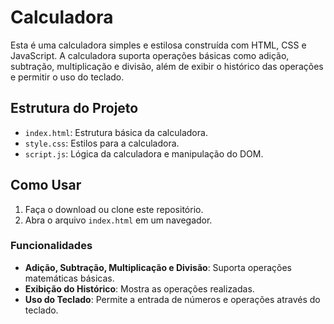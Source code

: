 # Calculadora

Esta é uma calculadora simples e estilosa construída com HTML, CSS e JavaScript. A calculadora suporta operações básicas como adição, subtração, multiplicação e divisão, além de exibir o histórico das operações e permitir o uso do teclado.

## Estrutura do Projeto

- `index.html`: Estrutura básica da calculadora.
- `style.css`: Estilos para a calculadora.
- `script.js`: Lógica da calculadora e manipulação do DOM.

## Como Usar

1. Faça o download ou clone este repositório.
2. Abra o arquivo `index.html` em um navegador.

### Funcionalidades

- **Adição, Subtração, Multiplicação e Divisão**: Suporta operações matemáticas básicas.
- **Exibição do Histórico**: Mostra as operações realizadas.
- **Uso do Teclado**: Permite a entrada de números e operações através do teclado.
